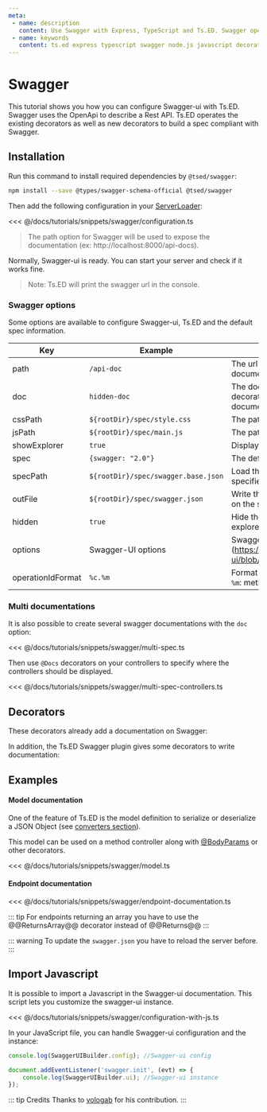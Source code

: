 ```yaml
---
meta:
 - name: description
   content: Use Swagger with Express, TypeScript and Ts.ED. Swagger open source and pro tools have helped millions of API developers, teams, and organizations deliver great APIs.
 - name: keywords
   content: ts.ed express typescript swagger node.js javascript decorators
---
```

# Swagger

<Banner src="https://swagger.io/swagger/media/assets/images/swagger_logo.svg" href="https://swagger.io/" :height="128" />

This tutorial shows you how you can configure Swagger-ui with Ts.ED. Swagger uses the OpenApi
to describe a Rest API. Ts.ED operates the existing decorators as well as new decorators to build
a spec compliant with Swagger.

## Installation

Run this command to install required dependencies by `@tsed/swagger`:

```bash
npm install --save @types/swagger-schema-official @tsed/swagger
```

Then add the following configuration in your [ServerLoader](/api/common/server/components/ServerLoader.md):

<<< @/docs/tutorials/snippets/swagger/configuration.ts

> The path option for Swagger will be used to expose the documentation (ex: http://localhost:8000/api-docs).

Normally, Swagger-ui is ready. You can start your server and check if it works fine.

> Note: Ts.ED will print the swagger url in the console.

### Swagger options

Some options are available to configure Swagger-ui, Ts.ED and the default spec information.

Key | Example | Description
---|---|---
path | `/api-doc` |  The url subpath to access to the documentation.
doc | `hidden-doc` |  The documentation key used by `@Docs` decorator to create several swagger documentations.
cssPath | `${rootDir}/spec/style.css` | The path to the CSS file.
jsPath | `${rootDir}/spec/main.js` | The path to the JS file.
showExplorer | `true` | Display the search field in the navbar.
spec | `{swagger: "2.0"}` | The default information spec.
specPath | `${rootDir}/spec/swagger.base.json` | Load the base spec documentation from the specified path.
outFile | `${rootDir}/spec/swagger.json` | Write the `swagger.json` spec documentation on the specified path.
hidden | `true` | Hide the documentation in the dropdown explorer list.
options | Swagger-UI options | SwaggerUI options. See (https://github.com/swagger-api/swagger-ui/blob/HEAD/docs/usage/configuration.md)
operationIdFormat | `%c.%m` | Format of operationId field (`%c`: class name, `%m`: method name).

### Multi documentations

It is also possible to create several swagger documentations with the `doc` option:

<<< @/docs/tutorials/snippets/swagger/multi-spec.ts

Then use `@Docs` decorators on your controllers to specify where the controllers should be displayed.

<<< @/docs/tutorials/snippets/swagger/multi-spec-controllers.ts

## Decorators

These decorators already add a documentation on Swagger:

<ApiList query="['Header', 'Status'].indexOf(symbolName) > -1 || status.indexOf('jsonschema') > -1" />

In addition, the Ts.ED Swagger plugin gives some decorators to write documentation:

<ApiList query="module === '@tsed/swagger' && symbolType === 'decorator'" />

## Examples
#### Model documentation

One of the feature of Ts.ED is the model definition to serialize or deserialize a
JSON Object (see [converters section](/docs/converters.md)).

This model can be used on a method controller along with [@BodyParams](/api/common/filters/decorators/BodyParams.md) or other decorators.

<<< @/docs/tutorials/snippets/swagger/model.ts

#### Endpoint documentation

<<< @/docs/tutorials/snippets/swagger/endpoint-documentation.ts

::: tip
For endpoints returning an array you have to use the @@ReturnsArray@@ decorator instead of @@Returns@@
:::

::: warning
To update the `swagger.json` you have to reload the server before.
:::

## Import Javascript

It is possible to import a Javascript in the Swagger-ui documentation. This script lets you customize the swagger-ui instance. 

<<< @/docs/tutorials/snippets/swagger/configuration-with-js.ts

In your JavaScript file, you can handle Swagger-ui configuration and the instance:

```javascript
console.log(SwaggerUIBuilder.config); //Swagger-ui config

document.addEventListener('swagger.init', (evt) => {
    console.log(SwaggerUIBuilder.ui); //Swagger-ui instance
});
```

::: tip Credits
Thanks to [vologab](https://github.com/vologab) for his contribution.
:::
